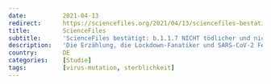 ```yaml
---
date:          2021-04-13
redirect:      https://sciencefiles.org/2021/04/13/sciencefiles-bestatigt-b-1-1-7-nicht-todlicher-und-nicht-ansteckender-als-andere-varianten-von-sars-cov-2-neue-studien/
title:         ScienceFiles
subtitle:      'ScienceFiles bestätigt: b.1.1.7 NICHT tödlicher und nicht ansteckender als andere Varianten von SARS-CoV-2 [Neue Studien]'
description:   'Die Erzählung, die Lockdown-Fanatiker und SARS-CoV-2 Fetischisten gerne verbreiten wollen, sie geht etwa so: "Wesentlich bedeutsamer sind jedoch die neuesten Erkenntnisse, was die Gefährlichkeit von B.1.1.7 angeht. Anfangs hieß es, die Mutante sei nicht tödlicher als die bisherigen Coronavirus-Formen. Doch mittlerweile sind in Großbritannien drei Studien erschienen (ein Preprint aus London, eine Studie aus Exeter und eine auf…'
country:       DE
categories:    [Studie]
tags:          [virus-mutation, sterblichkeit]
---
```

